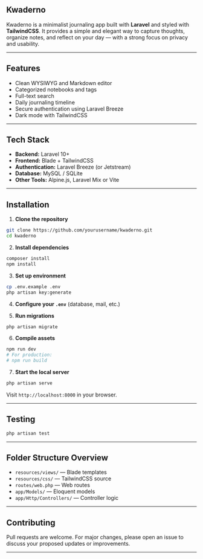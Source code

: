 
## Kwaderno

Kwaderno is a minimalist journaling app built with **Laravel** and styled with **TailwindCSS**. It provides a simple and elegant way to capture thoughts, organize notes, and reflect on your day — with a strong focus on privacy and usability.

---

## Features

- Clean WYSIWYG and Markdown editor  
- Categorized notebooks and tags  
- Full-text search  
- Daily journaling timeline  
- Secure authentication using Laravel Breeze  
- Dark mode with TailwindCSS

---

## Tech Stack

- **Backend:** Laravel 10+  
- **Frontend:** Blade + TailwindCSS  
- **Authentication:** Laravel Breeze (or Jetstream)  
- **Database:** MySQL / SQLite  
- **Other Tools:** Alpine.js, Laravel Mix or Vite

---

## Installation

1. **Clone the repository**

```bash
git clone https://github.com/yourusername/kwaderno.git
cd kwaderno
````

2. **Install dependencies**

```bash
composer install
npm install
```

3. **Set up environment**

```bash
cp .env.example .env
php artisan key:generate
```

4. **Configure your `.env`** (database, mail, etc.)

5. **Run migrations**

```bash
php artisan migrate
```

6. **Compile assets**

```bash
npm run dev
# For production:
# npm run build
```

7. **Start the local server**

```bash
php artisan serve
```

Visit `http://localhost:8000` in your browser.

---

## Testing

```bash
php artisan test
```

---

## Folder Structure Overview

* `resources/views/` — Blade templates
* `resources/css/` — TailwindCSS source
* `routes/web.php` — Web routes
* `app/Models/` — Eloquent models
* `app/Http/Controllers/` — Controller logic

---

## Contributing

Pull requests are welcome. For major changes, please open an issue to discuss your proposed updates or improvements.

---
